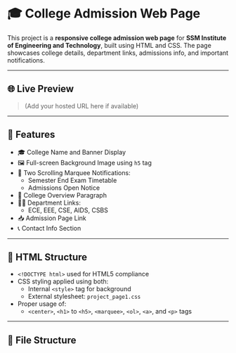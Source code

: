 # 🎓 College Admission Web Page

This project is a **responsive college admission web page** for **SSM Institute of Engineering and Technology**, built using HTML and CSS. The page showcases college details, department links, admissions info, and important notifications.

---

## 🌐 Live Preview

> (Add your hosted URL here if available)

---

## 📁 Features

- 🎓 College Name and Banner Display
- 🖼️ Full-screen Background Image using `h5` tag
- 📢 Two Scrolling Marquee Notifications:
  - Semester End Exam Timetable
  - Admissions Open Notice
- 🏫 College Overview Paragraph
- 🧑‍🏫 Department Links:
  - ECE, EEE, CSE, AIDS, CSBS
- 📥 Admission Page Link
- 📞 Contact Info Section

---

## 📄 HTML Structure

- `<!DOCTYPE html>` used for HTML5 compliance
- CSS styling applied using both:
  - Internal `<style>` tag for background
  - External stylesheet: `project_page1.css`
- Proper usage of:
  - `<center>`, `<h1>` to `<h5>`, `<marquee>`, `<ol>`, `<a>`, and `<p>` tags

---

## 📌 File Structure


